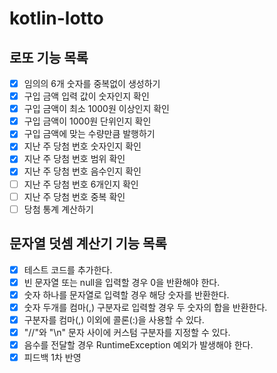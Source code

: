 # kotlin-lotto

## 로또 기능 목록

- [X] 임의의 6개 숫자를 중복없이 생성하기
- [X] 구입 금액 입력 값이 숫자인지 확인
- [X] 구입 금액이 최소 1000원 이상인지 확인
- [X] 구입 금액이 1000원 단위인지 확인
- [X] 구입 금액에 맞는 수량만큼 발행하기
- [X] 지난 주 당첨 번호 숫자인지 확인
- [X] 지난 주 당첨 번호 범위 확인
- [X] 지난 주 당첨 번호 음수인지 확인
- [ ] 지난 주 당첨 번호 6개인지 확인
- [ ] 지난 주 당첨 번호 중복 확인
- [ ] 당첨 통계 계산하기

## 문자열 덧셈 계산기 기능 목록

- [X] 테스트 코드를 추가한다.
- [X] 빈 문자열 또는 null을 입력할 경우 0을 반환해야 한다.
- [X] 숫자 하나를 문자열로 입력할 경우 해당 숫자를 반환한다.
- [X] 숫자 두개를 컴마(,) 구분자로 입력할 경우 두 숫자의 합을 반환한다.
- [X] 구분자를 컴마(,) 이외에 콜론(:)을 사용할 수 있다.
- [X] "//"와 "\n" 문자 사이에 커스텀 구분자를 지정할 수 있다.
- [X] 음수를 전달할 경우 RuntimeException 예외가 발생해야 한다.
- [X] 피드백 1차 반영

